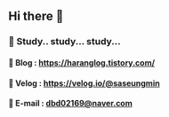 ## Hi there 👋
### 📝 Study.. study... study...
#### 🌈 Blog : https://haranglog.tistory.com/
#### 🌈 Velog : https://velog.io/@saseungmin
#### 📧 E-mail : dbd02169@naver.com
<!--
**saseungmin/saseungmin** is a ✨ _special_ ✨ repository because its `README.md` (this file) appears on your GitHub profile.

Here are some ideas to get you started:

- 🔭 I’m currently working on ...
- 🌱 I’m currently learning ...
- 👯 I’m looking to collaborate on ...
- 🤔 I’m looking for help with ...
- 💬 Ask me about ...
- 📫 How to reach me: ...
- 😄 Pronouns: ...
- ⚡ Fun fact: ...
-->
